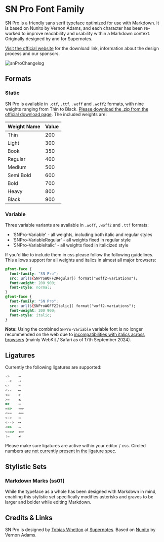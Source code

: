 # SN Pro Font Family

SN Pro is a friendly sans serif typeface optimized for use with Markdown. It is based on Nunito by Vernon Adams, and each character has been re-worked to improve readability and usability within a Markdown context. Originally designed by and for Supernotes.

[Visit the official website](https://supernotes.app/open-source/sn-pro/) for the download link, information about the design process and our sponsors.

![snProChangelog](https://github.com/supernotes/sn-pro/assets/16340510/a6315ad0-65ea-43eb-9268-16ef6f512f8c)

## Formats

### Static

SN Pro is available in `.otf`, `.ttf`, `.woff` and `.woff2` formats, with nine weights ranging from Thin to Black. [Please download the .zip from the official download page](https://supernotes.app/open-source/sn-pro/). The included weights are:

| Weight Name | Value |
| ----------- | ----- |
| Thin        | 200   |
| Light       | 300   |
| Book        | 350   |
| Regular     | 400   |
| Medium      | 500   |
| Semi Bold   | 600   |
| Bold        | 700   |
| Heavy       | 800   |
| Black       | 900   |

### Variable

Three variable variants are available in `.woff`, `.woff2` and `.ttf` formats:

- 'SNPro-Variable' - all weights, including both italic and regular styles
- 'SNPro-VariableRegular' - all weights fixed in regular style
- 'SNPro-VariableItalic' - all weights fixed in italicized style

If you'd like to include them in css please follow the following guidelines. This allows support for all weights and italics in almost all major browsers:

```css
@font-face {
  font-family: "SN Pro";
  src: url(${SNProWOFF2Regular}) format("woff2-variations");
  font-weight: 200 900;
  font-style: normal;
}
@font-face {
  font-family: "SN Pro";
  src: url(${SNProWOFF2Italic}) format("woff2-variations");
  font-weight: 200 900;
  font-style: italic;
}
```

**Note:** Using the combined `SNPro-Variable` variable font is no longer recommended on the web due to [incompatibilities with italics across browsers](https://arrowtype.github.io/vf-slnt-test/) (mainly WebKit / Safari as of 17th September 2024).

## Ligatures

Currently the following ligatures are supported:

```js
->    →
-->   ⟶
<-    ←
<--   ⟵
<=    ≥
>=    ≤
=>    ⇒
==>   ⟹
<==   ⟸
<->   ↔
<-->  ⟷
<=>   ⇔
<==>  ⟺
!=    ≠
```

Please make sure ligatures are active within your editor / css. Circled numbers [are not currently present in the ligature spec](https://github.com/supernotes/sn-pro/issues/5#issuecomment-1967209090).

## Stylistic Sets

### Markdown Marks (ss01)

While the typeface as a whole has been designed with Markdown in mind, enabling this stylistic set specifically modifies asterisks and graves to be larger and bolder while editing Markdown.

## Credits & Links

SN Pro is designed by [Tobias Whetton](https://tobias.so/) at [Supernotes](https://supernotes.app). Based on [Nunito](https://github.com/googlefonts/nunito) by Vernon Adams.
